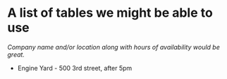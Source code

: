 # A list of tables we might be able to use 

_Company name and/or location along with hours of availability would be great._
* Engine Yard - 500 3rd street, after 5pm

